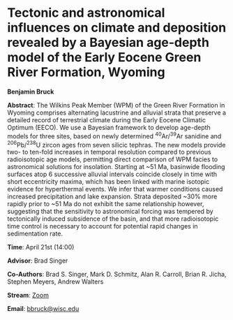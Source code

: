 # Tectonic and astronomical influences on climate and deposition revealed by a Bayesian age-depth model of the Early Eocene Green River Formation, Wyoming

**Benjamin Bruck**

**Abstract**: The Wilkins Peak Member (WPM) of the Green River Formation in Wyoming comprises alternating lacustrine and alluvial strata that preserve a detailed record of terrestrial climate during the Early Eocene Climatic Optimum (EECO). We use a Bayesian framework to develop age-depth models for three sites, based on newly determined <sup>40</sup>Ar/<sup>39</sup>Ar sanidine and <sup>206</sup>Pb/<sup>238</sup>U zircon ages from seven silicic tephras. The new models provide two- to ten-fold increases in temporal resolution compared to previous radioisotopic age models, permitting direct comparison of WPM facies to astronomical solutions for insolation. Starting at ~51 Ma, basinwide flooding surfaces atop 6 successive alluvial intervals coincide closely in time with short eccentricity maxima, which has been linked with marine isotopic evidence for hyperthermal events. We infer that warmer conditions caused increased precipitation and lake expansion. Strata deposited ~30% more rapidly prior to ~51 Ma do not exhibit the same relationship however, suggesting that the sensitivity to astronomical forcing was tempered by tectonically induced subsidence of the basin, and that more radioisotopic time control is necessary to account for potential rapid changes in sedimentation rate.


**Time**: April 21st (14:00)

**Advisor**: Brad Singer

**Co-Authors**: Brad S. Singer, Mark D. Schmitz, Alan R. Carroll, Brian R. Jicha, Stephen Meyers, Andrew Walters


**Stream**: [Zoom](https://uwmadison.zoom.us/j/99393574894)

**Email**: [bbruck@wisc.edu](mailto:bbruck@wisc.edu)
